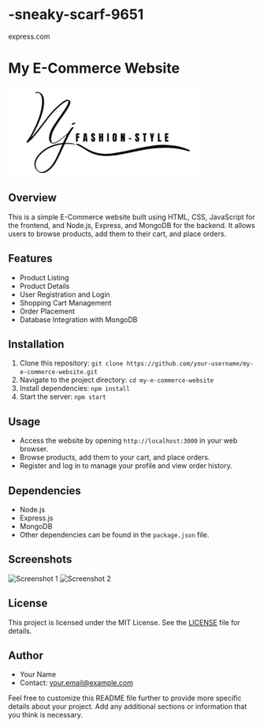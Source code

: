 # -sneaky-scarf-9651
express.com
# My E-Commerce Website

![Website Logo](/FRONTEND-FILE/images/logo.jpg)

## Overview

This is a simple E-Commerce website built using HTML, CSS, JavaScript for the frontend, and Node.js, Express, and MongoDB for the backend. It allows users to browse products, add them to their cart, and place orders.

## Features

- Product Listing
- Product Details
- User Registration and Login
- Shopping Cart Management
- Order Placement
- Database Integration with MongoDB

## Installation

1. Clone this repository: `git clone https://github.com/your-username/my-e-commerce-website.git`
2. Navigate to the project directory: `cd my-e-commerce-website`
3. Install dependencies: `npm install`
4. Start the server: `npm start`

## Usage

- Access the website by opening `http://localhost:3000` in your web browser.
- Browse products, add them to your cart, and place orders.
- Register and log in to manage your profile and view order history.

## Dependencies

- Node.js
- Express.js
- MongoDB
- Other dependencies can be found in the `package.json` file.

## Screenshots

![Screenshot 1](/public/images/screenshot1.png)
![Screenshot 2](/public/images/screenshot2.png)

## License

This project is licensed under the MIT License. See the [LICENSE](LICENSE) file for details.

## Author

- Your Name
- Contact: your.email@example.com

Feel free to customize this README file further to provide more specific details about your project. Add any additional sections or information that you think is necessary.

